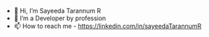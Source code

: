 - 👋 Hi, I’m Sayeeda Tarannum R
- 👀 I’m a Developer by profession
- 📫 How to reach me - https://linkedin.com/in/sayeedaTarannumR

<!---
Sayeeda12/Sayeeda12 is a ✨ special ✨ repository because its `README.md` (this file) appears on your GitHub profile.
You can click the Preview link to take a look at your changes.
--->
